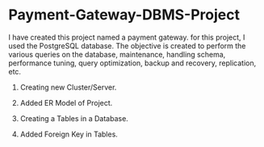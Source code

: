 # Payment-Gateway-DBMS-Project
I have created this project named a payment gateway. for this project, I used the PostgreSQL database. The objective is created to perform the various queries on the database, maintenance, handling schema, performance tuning, query optimization, backup and recovery, replication, etc.



1) Creating new Cluster/Server.

2) Added ER Model of Project.

3) Creating a Tables in a Database.

4) Added Foreign Key in Tables.
